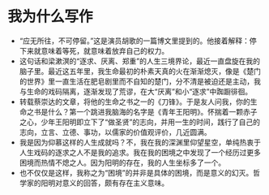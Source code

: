 # 我为什么写作

* “应无所往，不可停留。”这是演员胡歌的一篇博文里提到的。他接着解释：停下来就意味着等死，就意味着放弃自己的权力。
* 这句话和梁漱溟的“逐求、厌离、郑重”的人生三境界论，最近一直盘旋在我的脑子里。最近这五年里，我生命最初的朴素天真的火在渐渐熄灭，像是《楚门的世界》里一直生活在肥皂剧里而不自知的楚门，分不清是被迫还是主动，我与生命的戏码隔离，逐渐发现了荒谬，在大“厌离”和小“逐求”中踟蹰徘徊。
* 转载蔡崇达的文章，将他的生命之书之一的《刀锋》。于是友人问我，你的生命之书是什么？第一个跳进我脑海的名字是《青年王阳明》。怀揣着一颗赤子之心，少年王阳明即立下了“做圣贤”的志向，并用一生的时间，践行了自己的志向，立言、立德、事功，以儒家的价值观评价，几近圆满。
* 我是因为仰慕这样的人生成就吗？不，我在我的深渊里仰望星空，单纯热衷于人生戏码的逐求之人不是我的追求。我在我的困境之中发现了一个经历过更多困境而热情不熄之人。因为阳明的存在，我的人生坐标多了一个。
* 也不仅仅是这样，我称之为“困境”的并非是具体的困境，而是意义的幻灭。哲学家的阳明对意义的回答，颇有存在主义意味。
